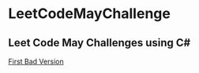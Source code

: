 # LeetCodeMayChallenge
## Leet Code May Challenges using C#


[First Bad Version](https://leetcode.com/explore/challenge/card/may-leetcoding-challenge/534/week-1-may-1st-may-7th/3316/)
